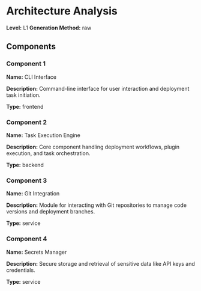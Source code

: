 # Architecture Analysis

**Level:** L1
**Generation Method:** raw

## Components

### Component 1

**Name:** CLI Interface

**Description:** Command-line interface for user interaction and deployment task initiation.

**Type:** frontend

### Component 2

**Name:** Task Execution Engine

**Description:** Core component handling deployment workflows, plugin execution, and task orchestration.

**Type:** backend

### Component 3

**Name:** Git Integration

**Description:** Module for interacting with Git repositories to manage code versions and deployment branches.

**Type:** service

### Component 4

**Name:** Secrets Manager

**Description:** Secure storage and retrieval of sensitive data like API keys and credentials.

**Type:** service

